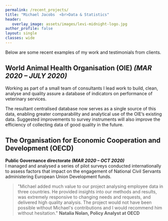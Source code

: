 ```yaml
---
permalink: /recent_projects/
title: "Michael Jacobs  <br>Data & Statistics"
header: 
   overlay_image: assets/images/levi-midnight-logo.jpg
author_profile: false
layout: single
classes: wide
---
```


Below are some recent examples of my work and testimonials from clients. 

## World Animal Health Organisation (OIE) *(MAR 2020 – JULY 2020)*
Working as part of a small team of consultants I lead work to build, clean, analyse and quality assure a database of indicators on performance of veterinary services.

The resultant centralised database now serves as a single source of this data, enabling greater comparability and analytical use of the OIE’s existing data. Suggested improvements to survey instruments will also improve the efficiency of collecting data of good quality in the future. 

## The Organisation for Economic Cooperation and Development (OECD)
**Public Governance directorate *(MAR 2020 – OCT 2020)***  
I managed and analysed a series of pilot surveys conducted internationally to assess factors that impact on the engagement of National Civil Servants administering European Union Development funds.

> "Michael added much value to our project analysing employee data in three countries. He provided insights into our methods and results, was extremely 
> responsive to changing needs and requests, and delivered high quality analysis. The project would not have been possible without Michael's contributions and
> I would recommend him without hesitation." 
**Natalia Nolan, Policy Analyst at OECD**


